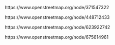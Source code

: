 <html><p>https://www.openstreetmap.org/node/371547322</p>
<p>https://www.openstreetmap.org/node/448712433</p>
<p>https://www.openstreetmap.org/node/623922742</p>
<p>https://www.openstreetmap.org/node/675614961</p>
</html>